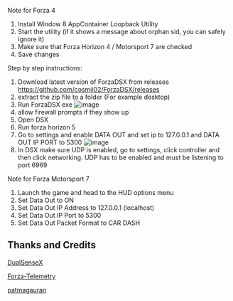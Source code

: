 Note for Forza 4
1. Install Window 8 AppContainer Loopback Utility
2. Start the utility (if it shows a message about orphan sid, you can safely ignore it)
3. Make sure that Forza Horizon 4 / Motorsport 7 are checked
4. Save changes


Step by step instructions:
1. Download latest version of ForzaDSX from releases https://github.com/cosmii02/ForzaDSX/releases
2. extract the zip file to a folder (For example desktop)
3. Run ForzaDSX exe
![image](https://user-images.githubusercontent.com/27782168/183417053-33676d94-f137-454b-ad7b-78066f71f6d2.png)
4. allow firewall prompts if they show up
5. Open DSX
6. Run forza horizon 5
7. Go to settings and enable DATA OUT and set ip to 127.0.0.1 and DATA OUT IP PORT to 5300
![image](https://user-images.githubusercontent.com/27782168/183418210-145b6701-f1f7-4783-91ba-7a1893294601.png)
8. In DSX make sure UDP is enabled, go to settings, click controller and then click networking. UDP has to be enabled and must be listening to port 6969

Note for Forza Motorsport 7
1. Launch the game and head to the HUD options menu
2. Set Data Out to ON
3. Set Data Out IP Address to 127.0.0.1 (localhost)
4. Set Data Out IP Port to 5300
5. Set Data Out Packet Format to CAR DASH










## Thanks and Credits

[DualSenseX](https://github.com/Paliverse/DualSenseX)

[Forza-Telemetry](https://github.com/austinbaccus/forza-telemetry/tree/main/ForzaCore)

[patmagauran](https://github.com/patmagauran)
